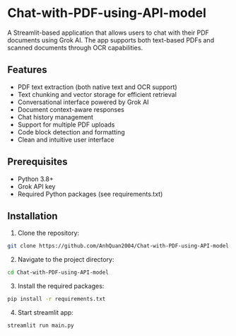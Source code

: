 # Chat-with-PDF-using-API-model

A Streamlit-based application that allows users to chat with their PDF documents using Grok AI. The app supports both text-based PDFs and scanned documents through OCR capabilities.

## Features

- PDF text extraction (both native text and OCR support)
- Text chunking and vector storage for efficient retrieval
- Conversational interface powered by Grok AI
- Document context-aware responses
- Chat history management
- Support for multiple PDF uploads
- Code block detection and formatting
- Clean and intuitive user interface

## Prerequisites

- Python 3.8+
- Grok API key
- Required Python packages (see requirements.txt)

## Installation

1. Clone the repository:
```bash
git clone https://github.com/AnhQuan2004/Chat-with-PDF-using-API-model
```
2. Navigate to the project directory:
```bash
cd Chat-with-PDF-using-API-model
```
3. Install the required packages:
```bash
pip install -r requirements.txt
```
4. Start streamlit app:
```bash
streamlit run main.py
```
